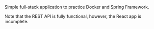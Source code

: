 Simple full-stack application to practice Docker and Spring Framework.

Note that the REST API is fully functional, however, the React app is incomplete.
